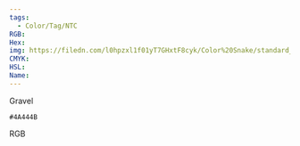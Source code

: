 ```yaml
---
tags:
  - Color/Tag/NTC
RGB:
Hex:
img: https://filedn.com/l0hpzxl1f01yT7GHxtF8cyk/Color%20Snake/standard_csv_to_svg/4A444B.svg
CMYK:
HSL:
Name:
---
```

Gravel
```palette
#4A444B
```
RGB
